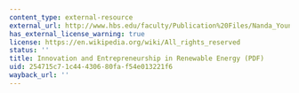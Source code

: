 ```yaml
---
content_type: external-resource
external_url: http://www.hbs.edu/faculty/Publication%20Files/Nanda_Younge_Fleming_October_2013%20%282%29_725c0917-7769-43c2-ae3c-df472eced570.pdf
has_external_license_warning: true
license: https://en.wikipedia.org/wiki/All_rights_reserved
status: ''
title: Innovation and Entrepreneurship in Renewable Energy (PDF)
uid: 254715c7-1c44-4306-80fa-f54e013221f6
wayback_url: ''
---
```

